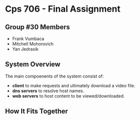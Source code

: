 # Cps 706 - Final Assignment

## Group #30 Members
- Frank Vumbaca
- Mitchell Mohorovich
- Yan Jedrasik

## System Overview
The main compoenents of the system consist of:
- **client** to make requests and ultimately download a video file.
- **dns servers** to resolve host names.
- **web servers** to host content to be viewed/downloaded.

## How It Fits Together


